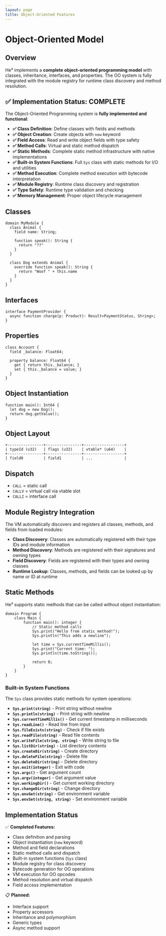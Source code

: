 ```yaml
---
layout: page
title: Object-Oriented Features
---
```

# Object-Oriented Model

## Overview
He³ implements a **complete object-oriented programming model** with classes, inheritance, interfaces, and properties. The OO system is fully integrated with the module registry for runtime class discovery and method resolution.

## ✅ **Implementation Status: COMPLETE**

The Object-Oriented Programming system is **fully implemented and functional**:

- **✅ Class Definition**: Define classes with fields and methods
- **✅ Object Creation**: Create objects with `new` keyword
- **✅ Field Access**: Read and write object fields with type safety
- **✅ Method Calls**: Virtual and static method dispatch
- **✅ Static Methods**: Complete static method infrastructure with native implementations
- **✅ Built-in System Functions**: Full `Sys` class with static methods for I/O and utilities
- **✅ Method Execution**: Complete method execution with bytecode interpretation
- **✅ Module Registry**: Runtime class discovery and registration
- **✅ Type Safety**: Runtime type validation and checking
- **✅ Memory Management**: Proper object lifecycle management

## Classes
```he3
domain MyModule {
  class Animal {
    field name: String;
    
    function speak(): String { 
      return "??" 
    }
  }

  class Dog extends Animal {
    override function speak(): String { 
      return "Woof " + this.name 
    }
  }
}
```

## Interfaces
```he3
interface PaymentProvider {
  async function charge(p: Product): Result<PaymentStatus, String>;
}
```

## Properties
```he3
class Account {
  field _balance: Float64;

  property balance: Float64 {
    get { return this._balance; }
    set { this._balance = value; }
  }
}
```

## Object Instantiation
```he3
function main(): Int64 {
  let dog = new Dog();
  return dog.getValue();
}
```

## Object Layout
```
+----------------+----------------+------------------+
| typeId (u32)   | flags (u32)    | vtable* (u64)    |
+----------------+----------------+------------------+
| field0         | field1         | ...              |
```

## Dispatch
- `CALL` = static call
- `CALLV` = virtual call via vtable slot
- `CALLI` = interface call

## Module Registry Integration
The VM automatically discovers and registers all classes, methods, and fields from loaded modules:

- **Class Discovery**: Classes are automatically registered with their type IDs and module information
- **Method Discovery**: Methods are registered with their signatures and owning types
- **Field Discovery**: Fields are registered with their types and owning classes
- **Runtime Lookup**: Classes, methods, and fields can be looked up by name or ID at runtime

## Static Methods

He³ supports static methods that can be called without object instantiation:

```he3
domain Program {
    class Main {
        function main(): integer {
            // Static method calls
            Sys.print("Hello from static method!");
            Sys.println("This adds a newline");
            
            let time = Sys.currentTimeMillis();
            Sys.print("Current time: ");
            Sys.println(time.toString());
            
            return 0;
        }
    }
}
```

### Built-in System Functions

The `Sys` class provides static methods for system operations:

- **`Sys.print(string)`** - Print string without newline
- **`Sys.println(string)`** - Print string with newline
- **`Sys.currentTimeMillis()`** - Get current timestamp in milliseconds
- **`Sys.readLine()`** - Read line from input
- **`Sys.fileExists(string)`** - Check if file exists
- **`Sys.readFile(string)`** - Read file contents
- **`Sys.writeFile(string, string)`** - Write string to file
- **`Sys.listDir(string)`** - List directory contents
- **`Sys.createDir(string)`** - Create directory
- **`Sys.deleteFile(string)`** - Delete file
- **`Sys.deleteDir(string)`** - Delete directory
- **`Sys.exit(integer)`** - Exit with code
- **`Sys.argc()`** - Get argument count
- **`Sys.argv(integer)`** - Get argument value
- **`Sys.workingDir()`** - Get current working directory
- **`Sys.changeDir(string)`** - Change directory
- **`Sys.envGet(string)`** - Get environment variable
- **`Sys.envSet(string, string)`** - Set environment variable

## Implementation Status
✅ **Completed Features:**
- Class definition and parsing
- Object instantiation (`new` keyword)
- Method and field declarations
- Static method calls and dispatch
- Built-in system functions (`Sys` class)
- Module registry for class discovery
- Bytecode generation for OO operations
- VM execution for OO opcodes
- Method resolution and virtual dispatch
- Field access implementation

📋 **Planned:**
- Interface support
- Property accessors
- Inheritance and polymorphism
- Generic types
- Async method support
